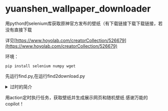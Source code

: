 # yuanshen_wallpaper_downloader

用python的selenium库获取原神官方发布的壁纸（有下载链接下载下载链接，若没有直接下载

详见[https://www.hoyolab.com/creatorCollection/526679](https://www.hoyolab.com/creatorCollection/526679)

环境：

```
pip install selenium numpy wget
```

先运行find.py,在运行find2download.py

<details>

<summary>过时的简介</summary>

PS:本质上是查询一个页面上所有帖子然后逐个分析，所有只要把链接改成其他壁纸帖子合集就可以下载别的hoyolab图片了

感谢copilot解决疑难杂症，selenium文档好少

截止2025/1/8

![image](https://github.com/user-attachments/assets/c1fa7816-228f-4ab8-ac32-f42231edee12)

</details>

用action定时执行任务，获取壁纸并生成展示网页和随机壁纸
感谢万能的copilot！